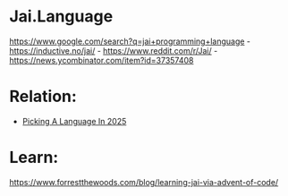 # Jai.Language
https://www.google.com/search?q=jai+programming+language - https://inductive.no/jai/ - https://www.reddit.com/r/Jai/ - https://news.ycombinator.com/item?id=37357408

# Relation:
- [Picking A Language In 2025](https://youtu.be/xTgO6PpMnhk)

# Learn:
https://www.forrestthewoods.com/blog/learning-jai-via-advent-of-code/
